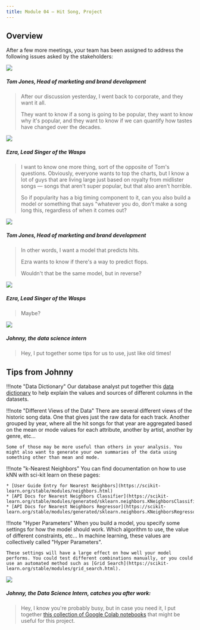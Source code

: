 ```yaml
---
title: Module 04 — Hit Song, Project
---
```


## Overview

After a few more meetings, your team has been assigned to address the following issues asked by the stakeholders:

<div class="dialogue">
	<img src="{{URLROOT}}/shared/img/tom.jpg">
	<h5>Tom Jones, Head of marketing and brand development</h5>
	<blockquote><p>After our discussion yesterday, I went back to corporate, and they want it all.</p><p>They want to know if a song is going to be popular, they want to know why it's popular, and they want to know if we can quantify how tastes have changed over the decades.</blockquote>
</div>

<div class="dialogue">
	<img src="{{URLROOT}}/shared/img/ezra.jpg">
	<h5>Ezra, Lead Singer of the Wasps</h5>
	<blockquote><p>I want to know one more thing, sort of the opposite of Tom's questions. Obviously, everyone wants to top the charts, but I know a lot of guys that are living large just based on royalty from midlister songs — songs that aren't super popular, but that also aren't horrible.</p><p>So if popularity has a big timing component to it, can you also build a model or something that says "whatever you do, don't make a song long this, regardless of when it comes out?</p></blockquote>
</div>

<div class="dialogue">
	<img src="{{URLROOT}}/shared/img/tom.jpg">
	<h5>Tom Jones, Head of marketing and brand development</h5>
	<blockquote><p>In other words, I want a model that predicts hits.</p><p>Ezra wants to know if there's a way to predict flops.</p><p>Wouldn't that be the same model, but in reverse?</p></blockquote>
</div>

<div class="dialogue">
	<img src="{{URLROOT}}/shared/img/ezra.jpg">
	<h5>Ezra, Lead Singer of the Wasps</h5>
	<blockquote><p>Maybe?</p></blockquote>
</div>

<div class="dialogue">
	<img src="{{URLROOT}}/shared/img/johnny.jpg">
	<h5>Johnny, the data science intern</h5>
	<blockquote><p>Hey, I put together some tips for us to use, just like old times!</p></blockquote>
</div>

## Tips from Johnny

!!!note "Data Dictionary"
	Our database analyst put together this [data dictionary](./spotify-dictionary.txt) to help explain the values and sources of different columns in the datasets.

!!!note "Different Views of the Data"
	There are several different views of the historic song data. One that gives just the raw data for each track. Another grouped by year, where all the hit songs for that year are aggregated based on the mean or mode values for each attribute, another by artist, another by genre, etc...

	Some of those may be more useful than others in your analysis. You might also want to generate your own summaries of the data using something other than mean and mode.

!!!note "k-Nearest Neighbors"
	You can find documentation on how to use kNN with sci-kit learn on these pages:

	* [User Guide Entry for Nearest Neighbors](https://scikit-learn.org/stable/modules/neighbors.html)
	* [API Docs for Nearest Neighbors Classifier](https://scikit-learn.org/stable/modules/generated/sklearn.neighbors.KNeighborsClassifier.html)
	* [API Docs for Nearest Neighbors Regressor](https://scikit-learn.org/stable/modules/generated/sklearn.neighbors.KNeighborsRegressor.html)
	
!!!note "Hyper Parameters"
	When you build a model, you specify some settings for how the model should work. Which algorithm to use, the value of different constraints, etc... In machine learning, these values are collectively called "Hyper Parameters".

	These settings will have a large effect on how well your model performs. You could test different combinations manually, or you could use an automated method such as [Grid Search](https://scikit-learn.org/stable/modules/grid_search.html).


<div class="dialogue">
	<img src="{{URLROOT}}/shared/img/johnny.jpg">
	<h5>Johnny, the Data Science Intern, catches you after work:</h5>
	<blockquote><p>Hey, I know you're probably busy, but in case you need it, I put together <a href='./hints.html'>this collection of Google Colab notebooks</a> that might be useful for this project.</p></blockquote>
</div>


[^1]: [Lead Singer photo by Brian Lundquist on Unsplash](https://unsplash.com/photos/3Uf-aRahKcc)

[^2]: [Head of Marketing photo by LinkedIn Sales Navigator on Unsplash](https://unsplash.com/photos/pAtA8xe_iVM)

[^3]: [Data Science Intern photo by Fábio Lucas on Unsplash](https://unsplash.com/photos/iczrMDNuvzkml-pxK0Ovmw)